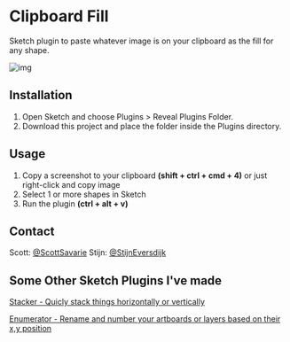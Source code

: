 # Clipboard Fill
Sketch plugin to paste whatever image is on your clipboard as the fill for any shape.

![img](http://g.recordit.co/CCUzb1W47g.gif)

## Installation

1. Open Sketch and choose Plugins > Reveal Plugins Folder.
2. Download this project and place the folder inside the Plugins directory.


## Usage
1.  Copy a screenshot to your clipboard **(shift + ctrl + cmd + 4)** or just right-click and copy image
2. Select 1 or more shapes in Sketch
3. Run the plugin **(ctrl + alt + v)**


## Contact

Scott: [@ScottSavarie](https://www.twitter.com/scottsavarie)
Stijn: [@StijnEversdijk](https://www.twitter.com/StijnEversdijk)


## Some Other Sketch Plugins I've made
[Stacker - Quicly stack things horizontally or vertically](https://github.com/ScottSavarie/stacker)

[Enumerator - Rename and number your artboards or layers based on their x,y position](https://github.com/ScottSavarie/Enumerator)


